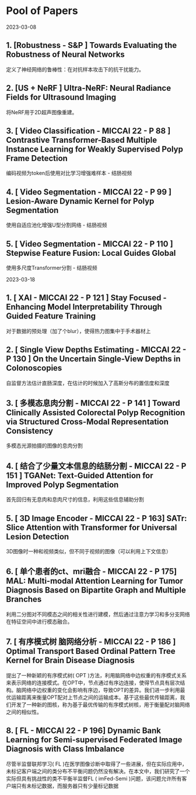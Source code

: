 # Pool of Papers

2023-03-08

## 1. \[Robustness - S&P \] Towards Evaluating the Robustness of Neural Networks

定义了神经网络的鲁棒性：在对抗样本攻击下的抗干扰能力。

## 2. \[US + NeRF \] Ultra-NeRF: Neural Radiance Fields for Ultrasound Imaging

将NeRF用于2D超声图像重建。

## 3. \[ Video Classification - MICCAI 22 - P 88 \] Contrastive Transformer-Based Multiple Instance Learning for Weakly Supervised Polyp Frame Detection

编码视频为token后使用对比学习增强难样本 - 结肠视频

## 4. \[ Video Segmentation - MICCAI 22 - P 99 \] Lesion-Aware Dynamic Kernel for Polyp Segmentation

使用自适应池化增强U型分割网络 - 结肠视频

## 5. \[ Video Segmentation - MICCAI 22 - P 110 \] Stepwise Feature Fusion: Local Guides Global

使用多尺度Transformer分割 - 结肠视频

2023-03-18

## 1. \[ XAI - MICCAI 22 - P 121 \] Stay Focused - Enhancing Model Interpretability Through Guided Feature Training

对于数据的预处理（加了个blur），使得热力图集中于手术器材上

## 2. \[ Single View Depths Estimating - MICCAI 22 - P 130 \] On the Uncertain Single-View Depths in Colonoscopies

自监督方法估计直肠深度，在估计的时候加入了高斯分布的置信度和深度

## 3. \[ 多模态息肉分割 - MICCAI 22 - P 141 \] Toward Clinically Assisted Colorectal Polyp Recognition via Structured Cross-Modal Representation Consistency

多模态光源拍摄的图像的息肉分割

## 4. \[ 结合了少量文本信息的结肠分割 - MICCAI 22 - P 151 \] TGANet: Text-Guided Attention for Improved Polyp Segmentation

首先回归有无息肉和息肉尺寸的信息，利用这些信息辅助分割

## 5. \[ 3D Image Encoder - MICCAI 22 - P 163\] SATr: Slice Attention with Transformer for Universal Lesion Detection

3D图像时一种和视频类似，但不同于视频的图像（可以利用上下文信息）

## 6. \[ 单个患者的ct、mri融合 - MICCAI 22 - P 175\] MAL: Multi-modal Attention Learning for Tumor Diagnosis Based on Bipartite Graph and Multiple Branches

利用二分图对不同模态之间的相关性进行建模，然后通过注意力学习和多分支网络在特征空间中进行模态融合。

## 7. \[ 有序模式树 脑网络分析 - MICCAI 22 - P 186 \] Optimal Transport Based Ordinal Pattern Tree Kernel for Brain Disease Diagnosis

提出了一种新颖的有序模式树( OPT )方法，利用脑网络中边权重的有序模式关系来表示网络的连接模式。在OPT中，节点通过有序边连接，使得节点具有层次结构。脑网络中边权重的变化会影响有序边，导致OPT的差异。我们进一步利用最优运输距离来衡量OPT配对上节点之间的运输成本。基于这些最优传输距离，我们开发了一种新的图核，称为基于最优传输的有序模式树核，用于衡量配对脑网络之间的相似性。

## 8. \[ FL - MICCAI 22 - P 196\] Dynamic Bank Learning for Semi-supervised Federated Image Diagnosis with Class Imbalance

尽管半监督联邦学习( FL )在医学图像诊断中取得了一些进展，但在实际应用中，未标记客户端之间的类分布不平衡问题仍然没有解决。在本文中，我们研究了一个实际但具有挑战性的类不平衡半监督FL ( imFed-Semi )问题，该问题允许所有客户端只有未标记数据，而服务器只有少量标记数据


